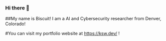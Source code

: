 ### Hi there 👋

##My name is Biscuit! I am a AI and Cybersecurity researcher from Denver, Colorado!

#You can visit my portfolio website at https://ksw.dev/ !

<!--
**BiscuitNuke/BiscuitNuke** is a ✨ _special_ ✨ repository because its `README.md` (this file) appears on your GitHub profile.

Here are some ideas to get you started:

- 🔭 I’m currently working on ...
- 🌱 I’m currently learning ...
- 👯 I’m looking to collaborate on ...
- 🤔 I’m looking for help with ...
- 💬 Ask me about ...
- 📫 How to reach me: ...
- 😄 Pronouns: ...
- ⚡ Fun fact: ...
-->
